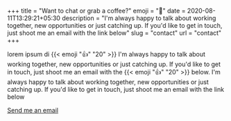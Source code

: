+++
title = "Want to chat or grab a coffee?"
emoji = "🤙"
date = 2020-08-11T13:29:21+05:30
description = "I'm always happy to talk about working together, new opportunities or just catching up. If you'd like to get in touch, just shoot me an email with the link below"
slug = "contact"
url = "contact"
+++

lorem ipsum di {{< emoji ":thumbsup:" "20" >}} I'm always happy to talk about working together, new opportunities or just catching up. If
you'd like to get in touch, just shoot me an email with the {{< emoji ":thumbsup:" "20" >}} below. I'm always happy to talk about working
together, new opportunities or just catching up. If you'd like to get in touch, just shoot me an email with the link below

<div class="link-arrow align-center j-center">
  <a href="mailto:hello@murshidazher.com" class="learn-more-button w-inline-block" style="background-image: url(/img/icons/arrow-right.svg);" alt="Email Murshid Azher (hello@murshidazher.com)">Send me an email</a>
</div>
